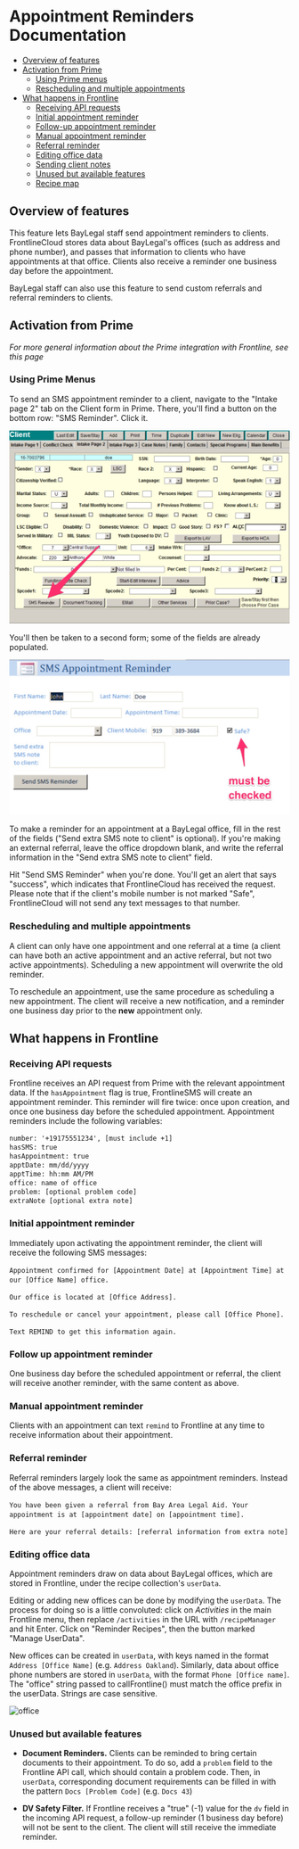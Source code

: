 
# Appointment Reminders Documentation

* [Overview of features](#overview-of-features)
* [Activation from Prime](#activation-from-prime)
    * [Using Prime menus](#using-prime-menus)
    * [Rescheduling and multiple appointments](#rescheduling-and-multiple-appointments)
* [What happens in Frontline](#what-happens-in-frontline)
    * [Receiving API requests](#receving-api-requests)
    * [Initial appointment reminder](#initial-appointment-reminder)
    * [Follow-up appointment reminder](#follow-up-appointment-reminder)
    * [Manual appointment reminder](#manual-appointment-reminder)
    * [Referral reminder](#referral-reminders)
    * [Editing office data](#editing-office-data)
    * [Sending client notes](#sending-client-notes)
    * [Unused but available features](#unused-but-available-features)
    * [Recipe map](#recipe-map)

## Overview of features
This feature lets BayLegal staff send appointment reminders to clients. FrontlineCloud stores data about BayLegal's offices (such as address and phone number), and passes that information to clients who have appointments at that office. Clients also receive a reminder one business day before the appointment. 

BayLegal staff can also use this feature to send custom referrals and referral reminders to clients. 

## Activation from Prime
*For more general information about the Prime integration with Frontline, see this page*

### Using Prime Menus

To send an SMS appointment reminder to a client, navigate to the "Intake page 2" tab on the Client form in Prime. There, you'll find a button on the bottom row: "SMS Reminder". Click it.

![SMS](/images/baylegal_smsreminder1.jpg)

You'll then be taken to a second form; some of the fields are already populated.

![SMS](/images/baylegal_smsreminder2.jpg)

To make a reminder for an appointment at a BayLegal office, fill in the rest of the fields ("Send extra SMS note to client" is optional). If you're making an external referral, leave the office dropdown blank, and write the referral information in the "Send extra SMS note to client" field.

Hit "Send SMS Reminder" when you're done. You'll get an alert that says "success", which indicates that FrontlineCloud has received the request. Please note that if the client's mobile number is not marked "Safe", FrontlineCloud will not send any text messages to that number.

### Rescheduling and multiple appointments
A client can only have one appointment and one referral at a time (a client can have both an active appointment and an active referral, but not two active appointments). Scheduling a new appointment will overwrite the old reminder.

To reschedule an appointment, use the same procedure as scheduling a new appointment. The client will receive a new notification, and a reminder one business day prior to the **new** appointment only.

## What happens in Frontline

### Receiving API requests
Frontline receives an API request from Prime with the relevant appointment data. If the `hasAppointment` flag is true, FrontlineSMS will create an appointment reminder. This reminder will fire twice: once upon creation, and once one business day before the scheduled appointment. Appointment reminders include the following variables:

```
number: '+19175551234', [must include +1]
hasSMS: true
hasAppointment: true
apptDate: mm/dd/yyyy
apptTime: hh:mm AM/PM
office: name of office
problem: [optional problem code]
extraNote [optional extra note]
```

### Initial appointment reminder
Immediately upon activating the appointment reminder, the client will receive the following SMS messages:

`Appointment confirmed for [Appointment Date] at [Appointment Time] at our [Office Name] office.`

`Our office is located at [Office Address].`

`To reschedule or cancel your appointment, please call [Office Phone].`

`Text REMIND to get this information again.`

### Follow up appointment reminder
One business day before the scheduled appointment or referral, the client will receive another reminder, with the same content as above.

### Manual appointment reminder
Clients with an appointment can text `remind` to Frontline at any time to receive information about their appointment. 

### Referral reminder
Referral reminders largely look the same as appointment reminders. Instead of the above messages, a client will receive:

`You have been given a referral from Bay Area Legal Aid. Your appointment is at [appointment date] on [appointment time].`

`Here are your referral details: [referral information from extra note]`

### Editing office data
Appointment reminders draw on data about BayLegal offices, which are stored in Frontline, under the recipe collection's `userData`. 

Editing or adding new offices can be done by modifying the `userData`. The process for doing so is a little convoluted: click on *Activities* in the main Frontline menu, then replace `/activities` in the URL with `/recipeManager` and hit Enter. Click on "Reminder Recipes", then the button marked "Manage UserData".

New offices can be created in `userData`, with keys named in the format `Address [Office Name]` (e.g. `Address Oakland`). Similarly, data about office phone numbers are stored in `userData`, with the format `Phone [Office name]`. The "office" string passed to callFrontline() must match the office prefix in the userData. Strings are case sensitive.

![office](/images/baylegal/office-addresses.png)

### Unused but available features
* **Document Reminders.** Clients can be reminded to bring certain documents to their appointment. To do so, add a `problem` field to the Frontline API call, which should contain a problem code. Then, in `userData`, corresponding document requirements can be filled in with the pattern `Docs [Problem Code]` (e.g. `Docs 43`)

* **DV Safety Filter.** If Frontline receives a "true" (-1) value for the `dv` field in the incoming API request, a follow-up reminder (1 business day before) will not be sent to the client. The client will still receive the immediate reminder.


